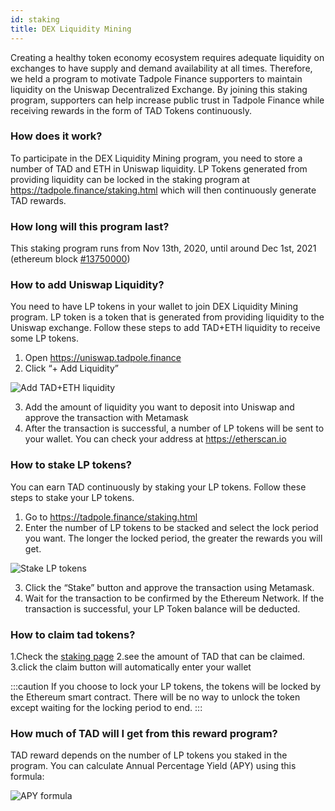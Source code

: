 ```yaml
---
id: staking
title: DEX Liquidity Mining
---
```


Creating a healthy token economy ecosystem requires adequate liquidity on exchanges to have supply and demand availability at all times. Therefore, we held a program to motivate Tadpole Finance supporters to maintain liquidity on the Uniswap Decentralized Exchange. By joining this staking program, supporters can help increase public trust in Tadpole Finance while receiving rewards in the form of TAD Tokens continuously.

### How does it work?

To participate in the DEX Liquidity Mining program, you need to store a number of TAD and ETH in Uniswap liquidity. LP Tokens generated from providing liquidity can be locked in the staking program at https://tadpole.finance/staking.html which will then continuously generate TAD rewards.

### How long will this program last?

This staking program runs from Nov 13th, 2020, until around Dec 1st, 2021 (ethereum block [#13750000](https://etherscan.io/block/countdown/13750000))

### How to add Uniswap Liquidity?

You need to have LP tokens in your wallet to join DEX Liquidity Mining program. LP token is a token that is generated from providing liquidity to the Uniswap exchange. Follow these steps to add TAD+ETH liquidity to receive some LP tokens.

1. Open https://uniswap.tadpole.finance
2. Click “+ Add Liquidity”

![Add TAD+ETH liquidity](https://indodax.academy/wp-content/uploads/2020/11/Staking-tadpole-finance-1.jpg.webp)

3. Add the amount of liquidity you want to deposit into Uniswap and approve the transaction with Metamask
4. After the transaction is successful, a number of LP tokens will be sent to your wallet. You can check your address at https://etherscan.io

### How to stake LP tokens?

You can earn TAD continuously by staking your LP tokens. Follow these steps to stake your LP tokens.

1. Go to https://tadpole.finance/staking.html
2. Enter the number of LP tokens to be stacked and select the lock period you want. The longer the locked period, the greater the rewards you will get.

![Stake LP tokens](https://indodax.academy/wp-content/uploads/2020/11/staking-tadpole-finance-3-1.jpg.webp)

3. Click the “Stake” button and approve the transaction using Metamask.
4. Wait for the transaction to be confirmed by the Ethereum Network. If the transaction is successful, your LP Token balance will be deducted.
### How to claim tad tokens?
1.Check the [staking page](https://tadpole.finance/staking.html)
2.see the amount of TAD that can be claimed.
3.click the claim button will automatically enter your wallet 

:::caution
If you choose to lock your LP tokens, the tokens will be locked by the Ethereum smart contract. There will be no way to unlock the token except waiting for the locking period to end.
:::

### How much of TAD will I get from this reward program?

TAD reward depends on the number of LP tokens you staked in the program. You can calculate Annual Percentage Yield (APY) using this formula:

![APY formula](https://tadpole.finance/assets/images/stake-apy-formula.png)
